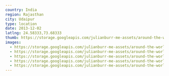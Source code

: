 ```yaml
---
country: India
region: Rajasthan
city: Udaipur
type: location
date: 2013-12-02
latlng: 24.58333,73.68333
thumb: https://storage.googleapis.com/julianburr-me-assets/around-the-world/india/udaipur/IMG_1516--thumb.JPG
images:
  - https://storage.googleapis.com/julianburr-me-assets/around-the-world/india/udaipur/IMG_1512.JPG
  - https://storage.googleapis.com/julianburr-me-assets/around-the-world/india/udaipur/IMG_1516.JPG
  - https://storage.googleapis.com/julianburr-me-assets/around-the-world/india/udaipur/IMG_1510.JPG
  - https://storage.googleapis.com/julianburr-me-assets/around-the-world/india/udaipur/IMG_1514.JPG
  - https://storage.googleapis.com/julianburr-me-assets/around-the-world/india/udaipur/IMG_1508.JPG
---
```

